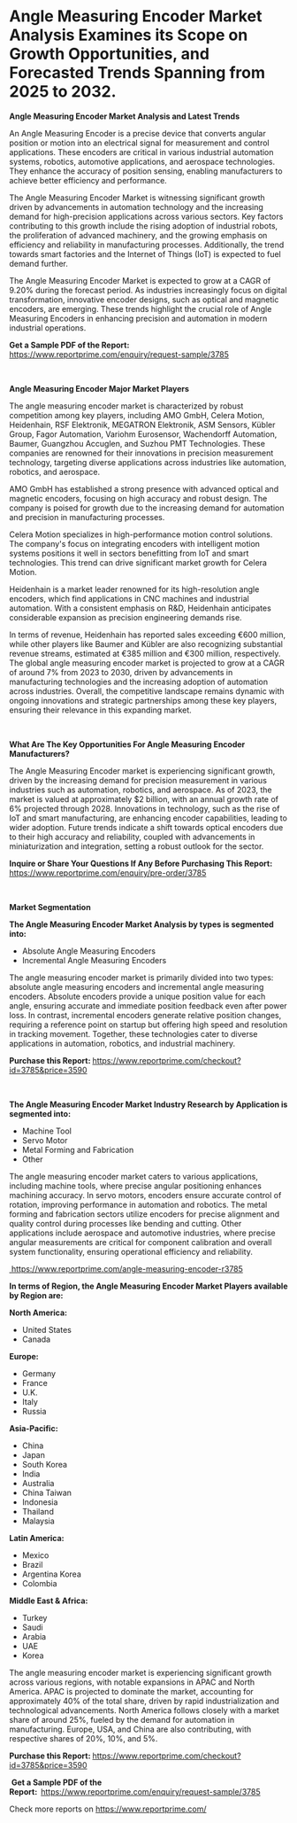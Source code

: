 <p><h1>Angle Measuring Encoder Market Analysis Examines its Scope on Growth Opportunities, and Forecasted Trends Spanning from 2025 to 2032.</h1></p><p><strong>Angle Measuring Encoder Market Analysis and Latest Trends</strong></p>
<p><p>An Angle Measuring Encoder is a precise device that converts angular position or motion into an electrical signal for measurement and control applications. These encoders are critical in various industrial automation systems, robotics, automotive applications, and aerospace technologies. They enhance the accuracy of position sensing, enabling manufacturers to achieve better efficiency and performance.</p><p>The Angle Measuring Encoder Market is witnessing significant growth driven by advancements in automation technology and the increasing demand for high-precision applications across various sectors. Key factors contributing to this growth include the rising adoption of industrial robots, the proliferation of advanced machinery, and the growing emphasis on efficiency and reliability in manufacturing processes. Additionally, the trend towards smart factories and the Internet of Things (IoT) is expected to fuel demand further.</p><p>The Angle Measuring Encoder Market is expected to grow at a CAGR of 9.20% during the forecast period. As industries increasingly focus on digital transformation, innovative encoder designs, such as optical and magnetic encoders, are emerging. These trends highlight the crucial role of Angle Measuring Encoders in enhancing precision and automation in modern industrial operations.</p></p>
<p><strong>Get a Sample PDF of the Report:&nbsp;</strong> <a href="https://www.reportprime.com/enquiry/request-sample/3785?utm_campaign=3288&utm_medium=2&utm_source=Github&utm_content=ia&utm_term=18032025&utm_id=angle-measuring-encoder">https://www.reportprime.com/enquiry/request-sample/3785</a></p>
<p>&nbsp;</p>
<p><strong>Angle Measuring Encoder Major Market Players</strong></p>
<p><p>The angle measuring encoder market is characterized by robust competition among key players, including AMO GmbH, Celera Motion, Heidenhain, RSF Elektronik, MEGATRON Elektronik, ASM Sensors, Kübler Group, Fagor Automation, Variohm Eurosensor, Wachendorff Automation, Baumer, Guangzhou Accuglen, and Suzhou PMT Technologies. These companies are renowned for their innovations in precision measurement technology, targeting diverse applications across industries like automation, robotics, and aerospace.</p><p>AMO GmbH has established a strong presence with advanced optical and magnetic encoders, focusing on high accuracy and robust design. The company is poised for growth due to the increasing demand for automation and precision in manufacturing processes.</p><p>Celera Motion specializes in high-performance motion control solutions. The company's focus on integrating encoders with intelligent motion systems positions it well in sectors benefitting from IoT and smart technologies. This trend can drive significant market growth for Celera Motion.</p><p>Heidenhain is a market leader renowned for its high-resolution angle encoders, which find applications in CNC machines and industrial automation. With a consistent emphasis on R&D, Heidenhain anticipates considerable expansion as precision engineering demands rise.</p><p>In terms of revenue, Heidenhain has reported sales exceeding €600 million, while other players like Baumer and Kübler are also recognizing substantial revenue streams, estimated at €385 million and €300 million, respectively. The global angle measuring encoder market is projected to grow at a CAGR of around 7% from 2023 to 2030, driven by advancements in manufacturing technologies and the increasing adoption of automation across industries. Overall, the competitive landscape remains dynamic with ongoing innovations and strategic partnerships among these key players, ensuring their relevance in this expanding market.</p></p>
<p>&nbsp;</p>
<p><strong>What Are The Key Opportunities For Angle Measuring Encoder Manufacturers?</strong></p>
<p><p>The Angle Measuring Encoder market is experiencing significant growth, driven by the increasing demand for precision measurement in various industries such as automation, robotics, and aerospace. As of 2023, the market is valued at approximately $2 billion, with an annual growth rate of 6% projected through 2028. Innovations in technology, such as the rise of IoT and smart manufacturing, are enhancing encoder capabilities, leading to wider adoption. Future trends indicate a shift towards optical encoders due to their high accuracy and reliability, coupled with advancements in miniaturization and integration, setting a robust outlook for the sector.</p></p>
<p><strong>Inquire or Share Your Questions If Any Before Purchasing This Report:</strong> <a href="https://www.reportprime.com/enquiry/pre-order/3785?utm_campaign=3288&utm_medium=2&utm_source=Github&utm_content=ia&utm_term=18032025&utm_id=angle-measuring-encoder">https://www.reportprime.com/enquiry/pre-order/3785</a></p>
<p>&nbsp;</p>
<p><strong>Market Segmentation</strong></p>
<p><strong>The Angle Measuring Encoder Market Analysis by types is segmented into:</strong></p>
<p><ul><li>Absolute Angle Measuring Encoders</li><li>Incremental Angle Measuring Encoders</li></ul></p>
<p><p>The angle measuring encoder market is primarily divided into two types: absolute angle measuring encoders and incremental angle measuring encoders. Absolute encoders provide a unique position value for each angle, ensuring accurate and immediate position feedback even after power loss. In contrast, incremental encoders generate relative position changes, requiring a reference point on startup but offering high speed and resolution in tracking movement. Together, these technologies cater to diverse applications in automation, robotics, and industrial machinery.</p></p>
<p><strong>Purchase this Report:&nbsp;</strong><a href="https://www.reportprime.com/checkout?id=3785&price=3590&utm_campaign=3288&utm_medium=2&utm_source=Github&utm_content=ia&utm_term=18032025&utm_id=angle-measuring-encoder">https://www.reportprime.com/checkout?id=3785&price=3590</a></p>
<p>&nbsp;</p>
<p><strong>The Angle Measuring Encoder Market Industry Research by Application is segmented into:</strong></p>
<p><ul><li>Machine Tool</li><li>Servo Motor</li><li>Metal Forming and Fabrication</li><li>Other</li></ul></p>
<p><p>The angle measuring encoder market caters to various applications, including machine tools, where precise angular positioning enhances machining accuracy. In servo motors, encoders ensure accurate control of rotation, improving performance in automation and robotics. The metal forming and fabrication sectors utilize encoders for precise alignment and quality control during processes like bending and cutting. Other applications include aerospace and automotive industries, where precise angular measurements are critical for component calibration and overall system functionality, ensuring operational efficiency and reliability.</p></p>
<p><a href="https://www.reportprime.com/angle-measuring-encoder-r3785?utm_campaign=3288&utm_medium=2&utm_source=Github&utm_content=ia&utm_term=18032025&utm_id=angle-measuring-encoder">&nbsp;https://www.reportprime.com/angle-measuring-encoder-r3785</a></p>
<p><strong>In terms of Region, the Angle Measuring Encoder Market Players available by Region are:</strong></p>
<p>
    <p> <strong> North America: </strong>
        <ul>
            <li>United States</li>
            <li>Canada</li>
        </ul>
        </p> 
    <p> <strong> Europe: </strong>
        <ul>
            <li>Germany</li>
            <li>France</li>
            <li>U.K.</li>
            <li>Italy</li>
            <li>Russia</li>
        </ul>
        </p> 
    <p> <strong> Asia-Pacific: </strong>
        <ul>
            <li>China</li>
            <li>Japan</li>
            <li>South Korea</li>
            <li>India</li>
            <li>Australia</li>
            <li>China Taiwan</li>
            <li>Indonesia</li>
            <li>Thailand</li>
            <li>Malaysia</li>
        </ul>
        </p> 
    <p> <strong> Latin America: </strong>
        <ul>
            <li>Mexico</li>
            <li>Brazil</li>
            <li>Argentina Korea</li>
            <li>Colombia</li>
        </ul>
        </p> 
    <p> <strong> Middle East & Africa: </strong>
        <ul>
            <li>Turkey</li>
            <li>Saudi</li>
            <li>Arabia</li>
            <li>UAE</li>
            <li>Korea</li>
        </ul>
    </p>
    </p>
<p><p>The angle measuring encoder market is experiencing significant growth across various regions, with notable expansions in APAC and North America. APAC is projected to dominate the market, accounting for approximately 40% of the total share, driven by rapid industrialization and technological advancements. North America follows closely with a market share of around 25%, fueled by the demand for automation in manufacturing. Europe, USA, and China are also contributing, with respective shares of 20%, 10%, and 5%.</p></p>
<p><strong>Purchase this Report: </strong><a href="https://www.reportprime.com/checkout?id=3785&price=3590&utm_campaign=3288&utm_medium=2&utm_source=Github&utm_content=ia&utm_term=18032025&utm_id=angle-measuring-encoder">https://www.reportprime.com/checkout?id=3785&price=3590</a></p>
<p>&nbsp;<strong>Get a Sample PDF of the Report:&nbsp;&nbsp;</strong><a href="https://www.reportprime.com/enquiry/request-sample/3785?utm_campaign=3288&utm_medium=2&utm_source=Github&utm_content=ia&utm_term=18032025&utm_id=angle-measuring-encoder">https://www.reportprime.com/enquiry/request-sample/3785</a></p>
<p><strong></strong></p>
<p>Check more reports on <a href="https://www.reportprime.com/?utm_campaign=3288&utm_medium=2&utm_source=Github&utm_content=ia&utm_term=18032025&utm_id=angle-measuring-encoder">https://www.reportprime.com/</a></p>